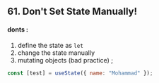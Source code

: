 ## 61. Don't Set State Manually!

#### donts :

1. define the state as `let`
2. change the state manually
3. mutating objects (bad practice) ;

```javascript
const [test] = useState({ name: "Mohammad" });
```

